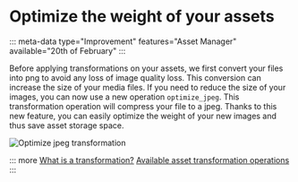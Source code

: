 # Optimize the weight of your assets
::: meta-data type="Improvement" features="Asset Manager" available="20th of February"
:::

Before applying transformations on your assets, we first convert your files into png to avoid any loss of image quality loss. This conversion can increase the size of your media files. If you need to reduce the size of your images, you can now use a new operation `optimize_jpeg`. This transformation operation will compress your file to a jpeg. Thanks to this new feature, you can easily optimize the weight of your new images and thus save asset storage space.

![Optimize jpeg transformation](../img/Optimize_jpeg_transformation.png)

::: more
[What is a transformation?](../articles/assets-transformation.html) [Available asset transformation operations](/articles/assets-transformation.html#transformation-operations)
:::
